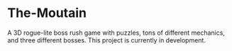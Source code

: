 # The-Moutain
A 3D rogue-lite boss rush game with puzzles, tons of different mechanics, and three different bosses. This project is currently in development.
